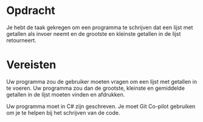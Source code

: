 # Opdracht
Je hebt de taak gekregen om een programma te schrijven dat een lijst met getallen als invoer neemt en de grootste en kleinste getallen in de lijst retourneert.

# Vereisten
Uw programma zou de gebruiker moeten vragen om een lijst met getallen in te voeren.
Uw programma zou dan de grootste, kleinste en gemiddelde getallen in de lijst moeten vinden en afdrukken.

Uw programma moet in C# zijn geschreven.
Je moet Git Co-pilot gebruiken om je te helpen bij het schrijven van de code.
